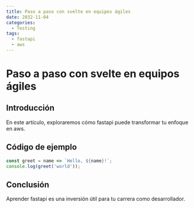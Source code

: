 ```yaml
---
title: Paso a paso con svelte en equipos ágiles
date: 2032-11-04
categories:
  - Testing
tags:
  - fastapi
  - aws
---
```


# Paso a paso con svelte en equipos ágiles

## Introducción

En este artículo, exploraremos cómo fastapi puede transformar tu enfoque en aws.

## Código de ejemplo

```javascript
const greet = name => `Hello, ${name}!`;
console.log(greet('world'));
```

## Conclusión

Aprender fastapi es una inversión útil para tu carrera como desarrollador.